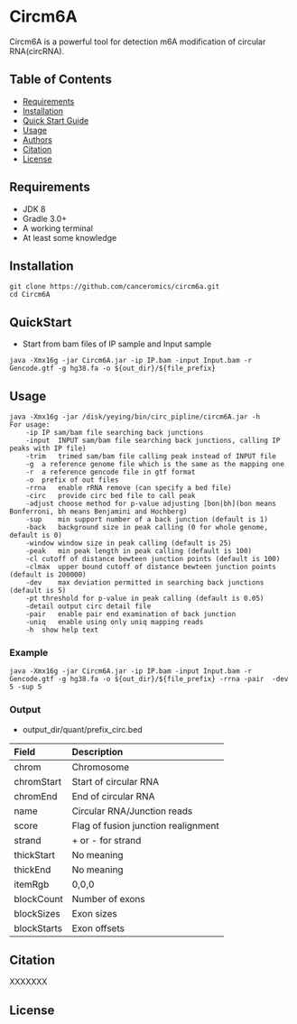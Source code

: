 # Circm6A

Circm6A is a powerful tool for detection  m6A modification of circular RNA(circRNA).



## Table of Contents
* [Requirements](#Requirements)
* [Installation](#Installation)
* [Quick Start Guide](#QuickStart)
* [Usage ](#Usage)
* [Authors](#Authors)
* [Citation](#Citation)
* [License](#License)

## Requirements

* JDK 8
* Gradle 3.0+
* A working terminal
* At least some knowledge

## Installation
```
git clone https://github.com/canceromics/circm6a.git
cd Circm6A
```

## QuickStart
* Start from bam files of IP sample and Input sample

```
java -Xmx16g -jar Circm6A.jar -ip IP.bam -input Input.bam -r Gencode.gtf -g hg38.fa -o ${out_dir}/${file_prefix}
```

## Usage

```
java -Xmx16g -jar /disk/yeying/bin/circ_pipline/circm6A.jar -h
For usage:
	-ip	IP sam/bam file searching back junctions
	-input	INPUT sam/bam file searching back junctions, calling IP peaks with IP file)
	-trim	trimed sam/bam file calling peak instead of INPUT file
	-g	a reference genome file which is the same as the mapping one
	-r	a reference gencode file in gtf format
	-o	prefix of out files
	-rrna	enable rRNA remove (can specify a bed file)
	-circ	provide circ bed file to call peak
	-adjust	choose method for p-value adjusting [bon|bh](bon means Bonferroni, bh means Benjamini and Hochberg)
	-sup	min support number of a back junction (default is 1)
	-back	background size in peak calling (0 for whole genome, default is 0)
	-window	window size in peak calling (default is 25)
	-peak	min peak length in peak calling (default is 100)
	-cl	cutoff of distance bewteen junction points (default is 100)
	-clmax	upper bound cutoff of distance bewteen junction points (default is 200000)
	-dev	max deviation permitted in searching back junctions (default is 5)
	-pt	threshold for p-value in peak calling (default is 0.05)
	-detail	output circ detail file
	-pair	enable pair end examination of back junction
	-uniq	enable using only uniq mapping reads
	-h	show help text
```

### Example

  ```
java -Xmx16g -jar Circm6A.jar -ip IP.bam -input Input.bam -r Gencode.gtf -g hg38.fa -o ${out_dir}/${file_prefix} -rrna -pair  -dev 5 -sup 5
  ```

### Output
* output_dir/quant/prefix_circ.bed

| Field       | Description                           |
| :---------- | :------------------------------------ |
| chrom       | Chromosome                            |
| chromStart       | Start of circular RNA                 |
| chromEnd         | End of circular RNA                   |
| name        | Circular RNA/Junction reads           |
| score       | Flag of fusion junction realignment   |
| strand      | + or - for strand                     |
| thickStart  | No meaning                            |
| thickEnd    | No meaning                            |
| itemRgb     | 0,0,0                                 |
| blockCount   | Number of exons                       |
| blockSizes   | Exon sizes                            |
| blockStarts | Exon offsets                          |




## Citation

XXXXXXX


## License
